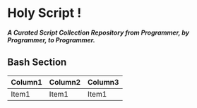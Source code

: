 # Holy Script !

**_A Curated Script Collection Repository from Programmer, by Programmer, to Programmer._**

## Bash Section

| Column1 | Column2 | Column3 |
| ------- | ------- | ------- |
| Item1   | Item1   | Item1   |
